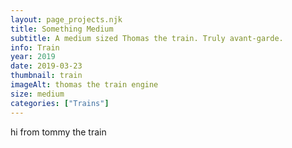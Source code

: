 ```yaml
---
layout: page_projects.njk
title: Something Medium
subtitle: A medium sized Thomas the train. Truly avant-garde.
info: Train
year: 2019
date: 2019-03-23
thumbnail: train
imageAlt: thomas the train engine
size: medium
categories: ["Trains"]
---
```


hi from tommy the train
